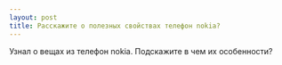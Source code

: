```yaml
---
layout: post 
title: Расскажите о полезных свойствах телефон nokia? 
--- 
```

Узнал о вещах из телефон nokia. Подскажите в чем их особенности?